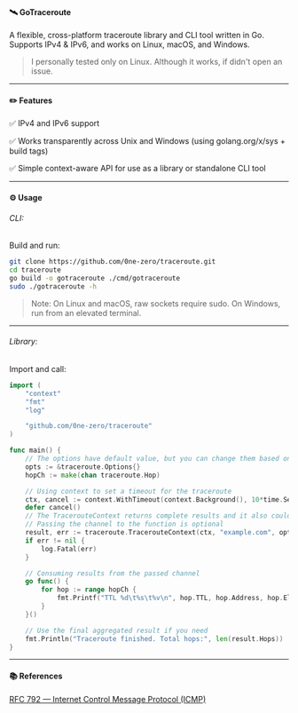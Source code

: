 #### 🛰️ GoTraceroute

A flexible, cross-platform traceroute library and CLI tool written in Go.
Supports IPv4 & IPv6, and works on Linux, macOS, and Windows.
> I personally tested only on Linux. Although it works, if didn't open an issue.


---

#### ✏️ Features

✅ IPv4 and IPv6 support

✅ Works transparently across Unix and Windows (using golang.org/x/sys + build tags)

✅ Simple context-aware API for use as a library or standalone CLI tool


---

#### ⚙️ Usage

###### CLI:

Build and run:

```bash
git clone https://github.com/0ne-zero/traceroute.git
cd traceroute
go build -o gotraceroute ./cmd/gotraceroute
sudo ./gotraceroute -h
```
> Note: On Linux and macOS, raw sockets require sudo.
On Windows, run from an elevated terminal.




---

###### Library:

Import and call:

```go
import (
    "context"
    "fmt"
    "log"

    "github.com/0ne-zero/traceroute"
)

func main() {
    // The options have default value, but you can change them based on your need
    opts := &traceroute.Options{}
    hopCh := make(chan traceroute.Hop)

    // Using context to set a timeout for the traceroute
    ctx, cancel := context.WithTimeout(context.Background(), 10*time.Second)
    defer cancel()
    // The TracerouteContext returns complete results and it also could take a channel as fourth argument and stream the results into it
    // Passing the channel to the function is optional
    result, err := traceroute.TracerouteContext(ctx, "example.com", opts, hopCh)
    if err != nil {
        log.Fatal(err)
    }

    // Consuming results from the passed channel 
    go func() {
        for hop := range hopCh {
            fmt.Printf("TTL %d\t%s\t%v\n", hop.TTL, hop.Address, hop.ElapsedTime)
        }
    }()

    // Use the final aggregated result if you need
    fmt.Println("Traceroute finished. Total hops:", len(result.Hops))
}
```

---

#### 📚 References

[RFC 792 — Internet Control Message Protocol (ICMP)](https://datatracker.ietf.org/doc/html/rfc792)
